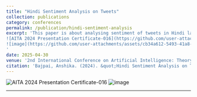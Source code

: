 ```yaml
---
title: "Hindi Sentiment Analysis on Tweets"
collection: publications
category: conferences
permalink: /publication/hindi-sentiment-analysis
excerpt: 'This paper is about analysing sentiment of tweets in Hindi language
![AITA 2024 Presentation Certificate-016](https://github.com/user-attachments/assets/7711cc23-b680-437c-b26c-f93beaa6f514)
![image](https://github.com/user-attachments/assets/cb34a612-5493-41a8-8597-9af666a63af8)
'
date: 2025-04-30
venue: '2nd International Conference on Artificial Intelligence: Theory and Applications (AITA 2024).'
citation: 'Bajpai, Anshika. (2024). &quot;Hindi Sentiment Analysis on Tweets.&quot; <i>Artificial Intelligence: Theory and Applications </i>.'
---
```


![AITA 2024 Presentation Certificate-016](https://github.com/user-attachments/assets/7711cc23-b680-437c-b26c-f93beaa6f514)
![image](https://github.com/user-attachments/assets/cb34a612-5493-41a8-8597-9af666a63af8)


---
